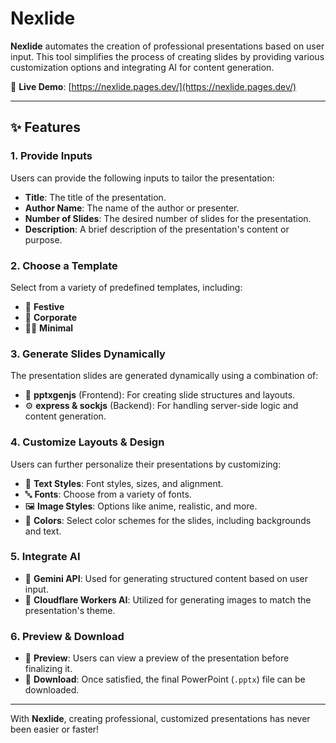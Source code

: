 # Nexlide

**Nexlide** automates the creation of professional presentations based on user input. This tool simplifies the process of creating slides by providing various customization options and integrating AI for content generation.

🚀 **Live Demo**: [https://nexlide.pages.dev/](https://nexlide.pages.dev/)

---

## ✨ Features

### 1. **Provide Inputs**
Users can provide the following inputs to tailor the presentation:
- **Title**: The title of the presentation.
- **Author Name**: The name of the author or presenter.
- **Number of Slides**: The desired number of slides for the presentation.
- **Description**: A brief description of the presentation's content or purpose.

### 2. **Choose a Template**
Select from a variety of predefined templates, including:
- 🎉 **Festive**
- 💼 **Corporate**
- 🧘‍♂️ **Minimal**

### 3. **Generate Slides Dynamically**
The presentation slides are generated dynamically using a combination of:
- 🧩 **pptxgenjs** (Frontend): For creating slide structures and layouts.
- ⚙️ **express & sockjs** (Backend): For handling server-side logic and content generation.

### 4. **Customize Layouts & Design**
Users can further personalize their presentations by customizing:
- 📝 **Text Styles**: Font styles, sizes, and alignment.
- 🔤 **Fonts**: Choose from a variety of fonts.
- 🖼️ **Image Styles**: Options like anime, realistic, and more.
- 🎨 **Colors**: Select color schemes for the slides, including backgrounds and text.

### 5. **Integrate AI**
- 🤖 **Gemini API**: Used for generating structured content based on user input.
- 🧠 **Cloudflare Workers AI**: Utilized for generating images to match the presentation's theme.

### 6. **Preview & Download**
- 👀 **Preview**: Users can view a preview of the presentation before finalizing it.
- 💾 **Download**: Once satisfied, the final PowerPoint (`.pptx`) file can be downloaded.

---

With **Nexlide**, creating professional, customized presentations has never been easier or faster!
